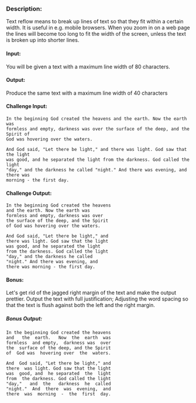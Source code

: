 ### Description:
Text reflow means to break up lines of text so that they fit within a certain width. It is useful in e.g. mobile browsers. When you zoom in on a web page the lines will become too long to fit the width of the screen, unless the text is broken up into shorter lines.

#### Input:
You will be given a text with a maximum line width of 80 characters.

#### Output:
Produce the same text with a maximum line width of 40 characters

#### Challenge Input:
```
In the beginning God created the heavens and the earth. Now the earth was
formless and empty, darkness was over the surface of the deep, and the Spirit of
God was hovering over the waters.

And God said, "Let there be light," and there was light. God saw that the light
was good, and he separated the light from the darkness. God called the light
"day," and the darkness he called "night." And there was evening, and there was
morning - the first day.
```

#### Challenge Output:

```
In the beginning God created the heavens
and the earth. Now the earth was
formless and empty, darkness was over
the surface of the deep, and the Spirit
of God was hovering over the waters.

And God said, "Let there be light," and
there was light. God saw that the light
was good, and he separated the light
from the darkness. God called the light
"day," and the darkness he called
"night." And there was evening, and
there was morning - the first day.
```

#### Bonus:
Let's get rid of the jagged right margin of the text and make the output prettier. Output the text with full justification; Adjusting the word spacing so that the text is flush against both the left and the right margin.

##### Bonus Output:
```
In the beginning God created the heavens
and   the  earth.   Now  the  earth  was
formless  and empty,  darkness was  over
the  surface of the deep, and the Spirit
of  God was  hovering over  the  waters.

And  God said, "Let there be light," and
there  was light. God saw that the light
was  good, and  he separated  the  light
from  the darkness. God called the light
"day,"   and  the   darkness  he  called
"night."  And  there  was  evening,  and
there  was  morning  -  the  first  day.
```
